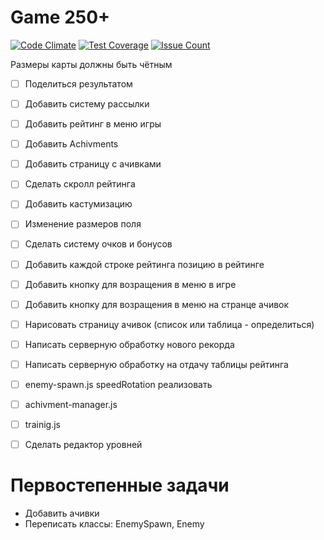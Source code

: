 # Game 250+

[![Code Climate](https://codeclimate.com/github/LuchansoGames/250/badges/gpa.svg)](https://codeclimate.com/github/LuchansoGames/250)
[![Test Coverage](https://codeclimate.com/github/LuchansoGames/250/badges/coverage.svg)](https://codeclimate.com/github/LuchansoGames/250/coverage)
[![Issue Count](https://codeclimate.com/github/LuchansoGames/250/badges/issue_count.svg)](https://codeclimate.com/github/LuchansoGames/250)

Размеры карты должны быть чётным

* [ ] Поделиться результатом
* [ ] Добавить систему рассылки
* [ ] Добавить рейтинг в меню игры
* [ ] Добавить Achivments
* [ ] Добавить страницу с ачивками
* [ ] Сделать скролл рейтинга
* [ ] Добавить кастумизацию
* [ ] Изменение размеров поля
* [ ] Сделать систему очков и бонусов
* [ ] Добавить каждой строке рейтинга позицию в рейтинге

* [ ] Добавить кнопку для возращения в меню в игре
* [ ] Добавить кнопку для возращения в меню на странце ачивок
* [ ] Нарисовать страницу ачивок (список или таблица - определиться)
* [ ] Написать серверную обработку нового рекорда
* [ ] Написать серверную обработку на отдачу таблицы рейтинга

* [ ] enemy-spawn.js speedRotation реализовать

* [ ] achivment-manager.js
* [ ] trainig.js

* [ ] Сделать редактор уровней

# Первостепенные задачи

* Добавить ачивки
* Переписать классы: EnemySpawn, Enemy